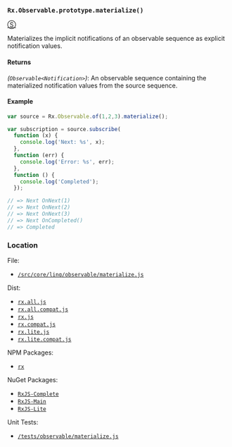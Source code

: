 ### `Rx.Observable.prototype.materialize()`
[&#x24C8;](https://github.com/Reactive-Extensions/RxJS/blob/master/src/core/linq/observable/materialize.js "View in source")

Materializes the implicit notifications of an observable sequence as explicit notification values.

#### Returns
*(`Observable<Notification>`)*: An observable sequence containing the materialized notification values from the source sequence.

#### Example
```js
var source = Rx.Observable.of(1,2,3).materialize();

var subscription = source.subscribe(
  function (x) {
    console.log('Next: %s', x);
  },
  function (err) {
    console.log('Error: %s', err);
  },
  function () {
    console.log('Completed');
  });

// => Next OnNext(1)
// => Next OnNext(2)
// => Next OnNext(3)
// => Next OnCompleted()
// => Completed
```
### Location

File:
- [`/src/core/linq/observable/materialize.js`](https://github.com/Reactive-Extensions/RxJS/blob/master/src/core/linq/observable/materialize.js)

Dist:
- [`rx.all.js`](https://github.com/Reactive-Extensions/RxJS/blob/master/dist/rx.all.js)
- [`rx.all.compat.js`](https://github.com/Reactive-Extensions/RxJS/blob/master/dist/rx.all.compat.js)
- [`rx.js`](https://github.com/Reactive-Extensions/RxJS/blob/master/dist/rx.js)
- [`rx.compat.js`](https://github.com/Reactive-Extensions/RxJS/blob/master/dist/rx.compat.js)
- [`rx.lite.js`](https://github.com/Reactive-Extensions/RxJS/blob/master/dist/rx.lite.js)
- [`rx.lite.compat.js`](https://github.com/Reactive-Extensions/RxJS/blob/master/dist/rx.lite.compat.js)

NPM Packages:
- [`rx`](https://www.npmjs.org/package/rx)

NuGet Packages:
- [`RxJS-Complete`](http://www.nuget.org/packages/RxJS-Complete/)
- [`RxJS-Main`](http://www.nuget.org/packages/RxJS-Main/)
- [`RxJS-Lite`](http://www.nuget.org/packages/RxJS-Lite/)

Unit Tests:
- [`/tests/observable/materialize.js`](https://github.com/Reactive-Extensions/RxJS/blob/master/tests/observable/materialize.js)

